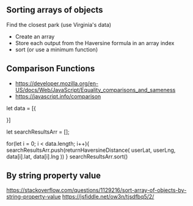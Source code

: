 

## Sorting arrays of objects

Find the closest park (use Virginia's data)
- Create an array
- Store each output from the Haversine formula in an array index
- sort (or use a minimum function)


## Comparison Functions

- https://developer.mozilla.org/en-US/docs/Web/JavaScript/Equality_comparisons_and_sameness
- https://javascript.info/comparison


let data = [{

}]


let searchResultsArr = [];

for(let i = 0; i < data.length; i++){
	searchResultsArr.push(returnHaversineDistance(
		userLat,
		userLng,
		data[i].lat,
		data[i].lng
	))
}
searchResultsArr.sort()






## By string property value

https://stackoverflow.com/questions/1129216/sort-array-of-objects-by-string-property-value
https://jsfiddle.net/ow3n/tjsdfbq5/2/
